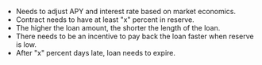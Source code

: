 - Needs to adjust APY and interest rate based on market economics.
- Contract needs to have at least "x" percent in reserve.
- The higher the loan amount, the shorter the length of the loan.
- There needs to be an incentive to pay back the loan faster when reserve is low.
- After "x" percent days late, loan needs to expire.
